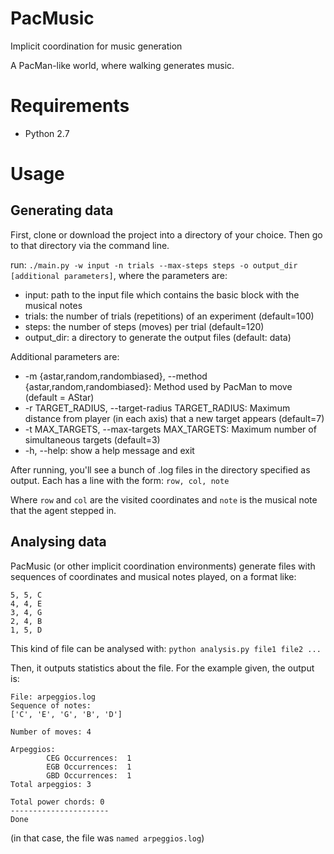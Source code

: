 # PacMusic
Implicit coordination for music generation

A PacMan-like world, where walking generates music.

# Requirements
- Python 2.7

# Usage
## Generating data
First, clone or download the project into a directory of your choice. Then go to that directory via the command line.

run: `./main.py -w input -n trials --max-steps steps -o output_dir [additional parameters]`, where the parameters are:
- input: path to the input file which contains the basic block with the musical notes
- trials: the number of trials (repetitions) of an experiment (default=100)
- steps: the number of steps (moves) per trial (default=120)
- output_dir: a directory to generate the output files (default: data)

Additional parameters are:
- -m {astar,random,randombiased}, --method {astar,random,randombiased}: Method used by PacMan to move (default = AStar)
- -r TARGET_RADIUS, --target-radius TARGET_RADIUS:  Maximum distance from player (in each axis) that a new target appears (default=7)
- -t MAX_TARGETS, --max-targets MAX_TARGETS: Maximum number of simultaneous targets (default=3)
- -h, --help: show a help message and exit

After running, you'll see a bunch of .log files in the directory specified as output. Each has a line with the form:
`row, col, note`

Where `row` and `col` are the visited coordinates and `note` is the musical note that the agent stepped in. 

## Analysing data
PacMusic (or other implicit coordination environments) generate files with sequences of coordinates and musical notes played, on a format like:
```
5, 5, C
4, 4, E
3, 4, G
2, 4, B
1, 5, D
```
This kind of file can be analysed with: 
`python analysis.py file1 file2 ...`

Then, it outputs statistics about the file. For the example given, the output is:
```
File: arpeggios.log
Sequence of notes: 
['C', 'E', 'G', 'B', 'D']

Number of moves: 4
 
Arpeggios: 
        CEG Occurrences:  1
        EGB Occurrences:  1
        GBD Occurrences:  1
Total arpeggios: 3

Total power chords: 0
----------------------
Done
```

(in that case, the file was `named arpeggios.log`)
